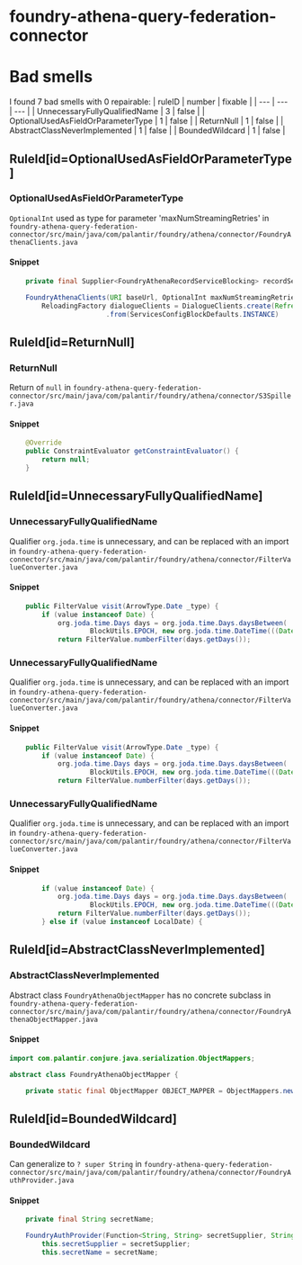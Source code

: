 # foundry-athena-query-federation-connector 
 
# Bad smells
I found 7 bad smells with 0 repairable:
| ruleID | number | fixable |
| --- | --- | --- |
| UnnecessaryFullyQualifiedName | 3 | false |
| OptionalUsedAsFieldOrParameterType | 1 | false |
| ReturnNull | 1 | false |
| AbstractClassNeverImplemented | 1 | false |
| BoundedWildcard | 1 | false |
## RuleId[id=OptionalUsedAsFieldOrParameterType]
### OptionalUsedAsFieldOrParameterType
`OptionalInt` used as type for parameter 'maxNumStreamingRetries'
in `foundry-athena-query-federation-connector/src/main/java/com/palantir/foundry/athena/connector/FoundryAthenaClients.java`
#### Snippet
```java
    private final Supplier<FoundryAthenaRecordServiceBlocking> recordService;

    FoundryAthenaClients(URI baseUrl, OptionalInt maxNumStreamingRetries) {
        ReloadingFactory dialogueClients = DialogueClients.create(Refreshable.only(ServicesConfigBlock.builder()
                        .from(ServicesConfigBlockDefaults.INSTANCE)
```

## RuleId[id=ReturnNull]
### ReturnNull
Return of `null`
in `foundry-athena-query-federation-connector/src/main/java/com/palantir/foundry/athena/connector/S3Spiller.java`
#### Snippet
```java
    @Override
    public ConstraintEvaluator getConstraintEvaluator() {
        return null;
    }

```

## RuleId[id=UnnecessaryFullyQualifiedName]
### UnnecessaryFullyQualifiedName
Qualifier `org.joda.time` is unnecessary, and can be replaced with an import
in `foundry-athena-query-federation-connector/src/main/java/com/palantir/foundry/athena/connector/FilterValueConverter.java`
#### Snippet
```java
    public FilterValue visit(ArrowType.Date _type) {
        if (value instanceof Date) {
            org.joda.time.Days days = org.joda.time.Days.daysBetween(
                    BlockUtils.EPOCH, new org.joda.time.DateTime(((Date) value).getTime()));
            return FilterValue.numberFilter(days.getDays());
```

### UnnecessaryFullyQualifiedName
Qualifier `org.joda.time` is unnecessary, and can be replaced with an import
in `foundry-athena-query-federation-connector/src/main/java/com/palantir/foundry/athena/connector/FilterValueConverter.java`
#### Snippet
```java
    public FilterValue visit(ArrowType.Date _type) {
        if (value instanceof Date) {
            org.joda.time.Days days = org.joda.time.Days.daysBetween(
                    BlockUtils.EPOCH, new org.joda.time.DateTime(((Date) value).getTime()));
            return FilterValue.numberFilter(days.getDays());
```

### UnnecessaryFullyQualifiedName
Qualifier `org.joda.time` is unnecessary, and can be replaced with an import
in `foundry-athena-query-federation-connector/src/main/java/com/palantir/foundry/athena/connector/FilterValueConverter.java`
#### Snippet
```java
        if (value instanceof Date) {
            org.joda.time.Days days = org.joda.time.Days.daysBetween(
                    BlockUtils.EPOCH, new org.joda.time.DateTime(((Date) value).getTime()));
            return FilterValue.numberFilter(days.getDays());
        } else if (value instanceof LocalDate) {
```

## RuleId[id=AbstractClassNeverImplemented]
### AbstractClassNeverImplemented
Abstract class `FoundryAthenaObjectMapper` has no concrete subclass
in `foundry-athena-query-federation-connector/src/main/java/com/palantir/foundry/athena/connector/FoundryAthenaObjectMapper.java`
#### Snippet
```java
import com.palantir.conjure.java.serialization.ObjectMappers;

abstract class FoundryAthenaObjectMapper {

    private static final ObjectMapper OBJECT_MAPPER = ObjectMappers.newClientObjectMapper();
```

## RuleId[id=BoundedWildcard]
### BoundedWildcard
Can generalize to `? super String`
in `foundry-athena-query-federation-connector/src/main/java/com/palantir/foundry/athena/connector/FoundryAuthProvider.java`
#### Snippet
```java
    private final String secretName;

    FoundryAuthProvider(Function<String, String> secretSupplier, String secretName) {
        this.secretSupplier = secretSupplier;
        this.secretName = secretName;
```

